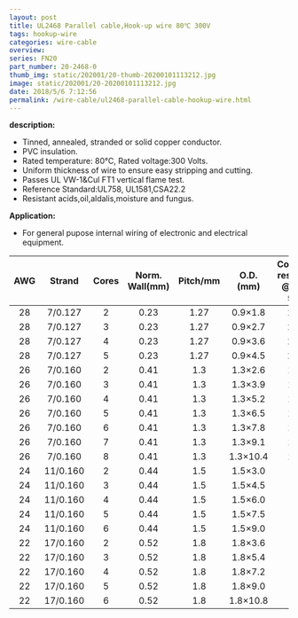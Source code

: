 ```yaml
---
layout: post 
title: UL2468 Parallel cable,Hook-up wire 80℃ 300V
tags: hookup-wire
categories: wire-cable
overview: 
series: FN20
part_number: 20-2468-0
thumb_img: static/202001/20-thumb-20200101113212.jpg
image: static/202001/20-20200101113212.jpg
date: 2018/5/6 7:12:56
permalink: /wire-cable/ul2468-parallel-cable-hookup-wire.html
---
```



__description:__

* Tinned, annealed, stranded or solid copper conductor.
* PVC insulation.
* Rated temperature: 80℃, Rated voltage:300 Volts.
* Uniform thickness of wire to ensure easy stripping and cutting.
* Passes UL VW-1&Cul FT1 vertical flame test.
* Reference Standard:UL758, UL1581,CSA22.2
* Resistant acids,oil,aldalis,moisture and fungus.

__Application:__

* For general pupose internal wiring of electronic and electrical equipment.

AWG | Strand | Cores | Norm. Wall(mm) | Pitch/mm | O.D.(mm) | Conductor resistance @ 20℃/Ω/Km
 :-: | :-: | :-: | :-: | :-: | :-: | :-: 
28 | 7/0.127 | 2 | 0.23 | 1.27 | 0.9×1.8 | 239.0
28 | 7/0.127 | 3 | 0.23 | 1.27 | 0.9×2.7 | 239.0
28 | 7/0.127 | 4 | 0.23 | 1.27 | 0.9×3.6 | 239.0
28 | 7/0.127 | 5 | 0.23 | 1.27 | 0.9×4.5 | 239.0
26 | 7/0.160 | 2 | 0.41 | 1.3 | 1.3×2.6 | 150.0
26 | 7/0.160 | 3 | 0.41 | 1.3 | 1.3×3.9 | 150.0
26 | 7/0.160 | 4 | 0.41 | 1.3 | 1.3×5.2 | 150.0
26 | 7/0.160 | 5 | 0.41 | 1.3 | 1.3×6.5 | 150.0
26 | 7/0.160 | 6 | 0.41 | 1.3 | 1.3×7.8 | 150.0
26 | 7/0.160 | 7 | 0.41 | 1.3 | 1.3×9.1 | 150.0
26 | 7/0.160 | 8 | 0.41 | 1.3 | 1.3×10.4 | 150.0
24 | 11/0.160 | 2 | 0.44 | 1.5 | 1.5×3.0 | 94.2
24 | 11/0.160 | 3 | 0.44 | 1.5 | 1.5×4.5 | 94.2
24 | 11/0.160 | 4 | 0.44 | 1.5 | 1.5×6.0 | 94.2
24 | 11/0.160 | 5 | 0.44 | 1.5 | 1.5×7.5 | 94.2
24 | 11/0.160 | 6 | 0.44 | 1.5 | 1.5×9.0 | 94.2
22 | 17/0.160 | 2 | 0.52 | 1.8 | 1.8×3.6 | 59.4
22 | 17/0.160 | 3 | 0.52 | 1.8 | 1.8×5.4 | 59.4
22 | 17/0.160 | 4 | 0.52 | 1.8 | 1.8×7.2 | 59.4
22 | 17/0.160 | 5 | 0.52 | 1.8 | 1.8×9.0 | 59.4
22 | 17/0.160 | 6 | 0.52 | 1.8 | 1.8×10.8 | 59.4
